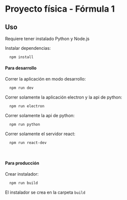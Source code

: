 # Proyecto física - Fórmula 1

## Uso
Requiere tener instalado Python y Node.js

Instalar dependencias:
```bash
  npm install
```

#### Para desarrollo

Correr la aplicación en modo desarrollo:
```bash
  npm run dev
```
Correr solamente la aplicación electron y la api de python:
```bash
  npm run electron
``` 

Correr solamente la api de python:
```bash
  npm run python
```

Correr solamente el servidor react:
```bash
  npm run react-dev
```
<br>

#### Para producción
Crear instalador:
```bash
  npm run build
```
El instalador se crea en la carpeta `build`